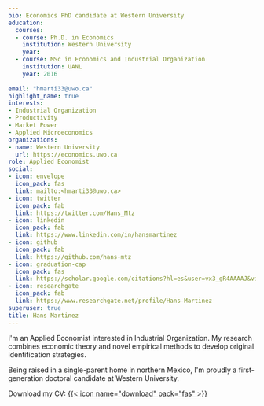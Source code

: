 ```yaml
---
bio: Economics PhD candidate at Western University
education:
  courses:
  - course: Ph.D. in Economics
    institution: Western University
    year: 
  - course: MSc in Economics and Industrial Organization
    institution: UANL
    year: 2016
    
email: "hmarti33@uwo.ca"
highlight_name: true
interests:
- Industrial Organization
- Productivity
- Market Power
- Applied Microeconomics
organizations:
- name: Western University
  url: https://economics.uwo.ca
role: Applied Economist
social:
- icon: envelope
  icon_pack: fas
  link: mailto:<hmarti33@uwo.ca>
- icon: twitter
  icon_pack: fab
  link: https://twitter.com/Hans_Mtz
- icon: linkedin
  icon_pack: fab
  link: https://www.linkedin.com/in/hansmartinez
- icon: github
  icon_pack: fab
  link: https://github.com/hans-mtz
- icon: graduation-cap
  icon_pack: fas
  link: https://scholar.google.com/citations?hl=es&user=vx3_gR4AAAAJ&view_op=list_works&gmla=AJsN-F5_7HF89Oy5iGIsS4wa4lb0_xG1PCNpUNw5apSXgJyyWmddZ_4nkwx9p7QRoFhKh7vmYEFjuFyysw4fQm76a6TNX42O6Q
- icon: researchgate
  icon_pack: fab
  link: https://www.researchgate.net/profile/Hans-Martinez
superuser: true
title: Hans Martinez
---
```


I'm an Applied Economist interested in Industrial Organization. My research combines economic theory and novel empirical methods to develop original identification strategies.

Being raised in a single-parent home in northern Mexico, I'm proudly a first-generation doctoral candidate at Western University.

Download my CV: [{{< icon name="download" pack="fas" >}}](https://raw.githack.com/hans-mtz/DataCV/master/cv.html)

<!-- {{< staticref "uploads/HansCV.pdf" "newtab" >}}resumé.{{< /staticref >}} -->
